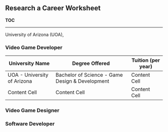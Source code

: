 ## Research a Career Worksheet

__TOC__

------------
University of Arizona (UOA), 

### Video Game Developer
University Name  | Degree Offered | Tuition (per year)
------------- | ------------- | -------------
UOA - University of Arizona | Bachelor of Science - Game Design & Development | Content Cell
Content Cell  | Content Cell | Content Cell

### Video Game Designer


### Software Developer

